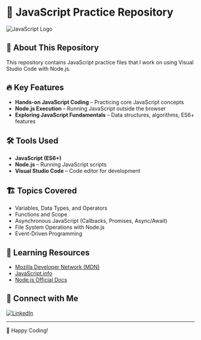 # 🚀 JavaScript Practice Repository

![JavaScript Logo](https://img.shields.io/badge/JavaScript-F7DF1E?style=for-the-badge&logo=javascript&logoColor=black)

## 📌 About This Repository
This repository contains JavaScript practice files that I work on using Visual Studio Code with Node.js.

## 🔥 Key Features
- **Hands-on JavaScript Coding** – Practicing core JavaScript concepts
- **Node.js Execution** – Running JavaScript outside the browser
- **Exploring JavaScript Fundamentals** – Data structures, algorithms, ES6+ features

## 🛠 Tools Used
- **JavaScript (ES6+)**
- **Node.js** – Running JavaScript scripts
- **Visual Studio Code** – Code editor for development

## 🏗️ Topics Covered
- Variables, Data Types, and Operators
- Functions and Scope
- Asynchronous JavaScript (Callbacks, Promises, Async/Await)
- File System Operations with Node.js
- Event-Driven Programming

## 🎯 Learning Resources
- [Mozilla Developer Network (MDN)](https://developer.mozilla.org/en-US/docs/Web/JavaScript)
- [JavaScript.info](https://javascript.info/)
- [Node.js Official Docs](https://nodejs.org/en/docs/)

## 🔗 Connect with Me
[![LinkedIn](https://img.shields.io/badge/LinkedIn-blue?style=for-the-badge&logo=linkedin&logoColor=white)](https://www.linkedin.com/in/maya-raut-14aa212ab)


---
🚀 Happy Coding!
